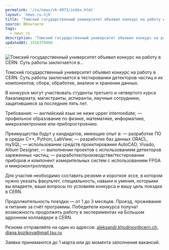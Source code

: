 ```yaml
---
permalink: '/ru/news/vk-4973/index.html'
layout: 'news.ru.njk'
title: 'Томский государственный университет объявил конкурс на работу в CERN. Суть работы заключается в'
source: ВКонтакте
tags:
  - news_ru
description: 'Томский государственный университет объявил конкурс на работу в CERN. Суть работы заключается в…'
updatedAt: 1516370460
---
```

![Томский государственный университет объявил конкурс на работу в CERN. Суть работы заключается в…](https://sun9-36.userapi.com/impf/c831209/v831209865/4c4e8/42gqBNpy0Hs.jpg?size=1280x854&quality=96&sign=47c8e43d0c91be43a69f09f68681f4fc&c_uniq_tag=6TMrDLA50JgS742ynvGvl1nqxBaeIBILN3Sh2OocJjo&type=album)

Томский государственный университет объявил конкурс на работу в CERN. Суть работы заключается в тестировании детекторов частиц и их компонентов; сборе, обработке, анализе и хранении данных.

В конкурсе могут участвовать студенты третьего и четвертого курса бакалавриата, магистранты, аспиранты, научные сотрудники, защитившиеся за последние пять лет.

Требования:
— английский язык не ниже upper intermediate;
— профильное образование по физике, математике, информатике, микроэлектронике или приборостроению.

Преимущества будут у кандидатов, имеющие опыт в:
— разработке ПО в средах C++, Python, LabView;
— разработке баз данных ORACL, mySQL;
— использовании средств проектирования AutoCAD, Vivado, Altium Designer;
— выполнении проектов с использованием детекторов заряженных частиц;
— разработке/производстве/тестировании приборов и компонент измерительных систем с использованием FPGA и микроконтроллеров.

Для участия необходимо составить резюме и короткое эссе, в котором нужно указать факультет, специальность, навыки и умения, которыми вы владеете, ваши вопросы по условиям конкурса и вашу цель поездки в CERN.

Продолжительность поездки — от 1 до 3 месяцев. Проезд, проживание и питание за счёт программы. Победители конкурса получат возможность продолжить работу в экспериментах на Большом адронном коллайдере в CERN.

Резюме отправляйте на один из адресов: aleksandr.khodinov@cern.ch, diana.kozikova@mail.tsu.ru

Заявки принимаются до 1 марта или до момента заполнения вакансий.
